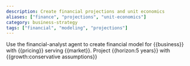 ```yaml
---
description: Create financial projections and unit economics
aliases: ["finance", "projections", "unit-economics"]
category: business-strategy
tags: ["financial", "modeling", "projections"]
---
```


Use the financial-analyst agent to create financial model for {{business}} with {{pricing}} serving {{market}}. Project {{horizon:5 years}} with {{growth:conservative assumptions}}